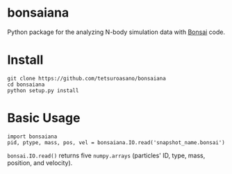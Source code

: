 # bonsaiana
Python package for the analyzing N-body simulation data with  [Bonsai](https://github.com/treecode/Bonsai) code.

# Install
```
git clone https://github.com/tetsuroasano/bonsaiana
cd bonsaiana
python setup.py install
```

# Basic Usage
```
import bonsaiana
pid, ptype, mass, pos, vel = bonsaiana.IO.read('snapshot_name.bonsai')
```
`bonsai.IO.read()` returns five `numpy.arrays` (particles' ID, type, mass, position, and velocity).


